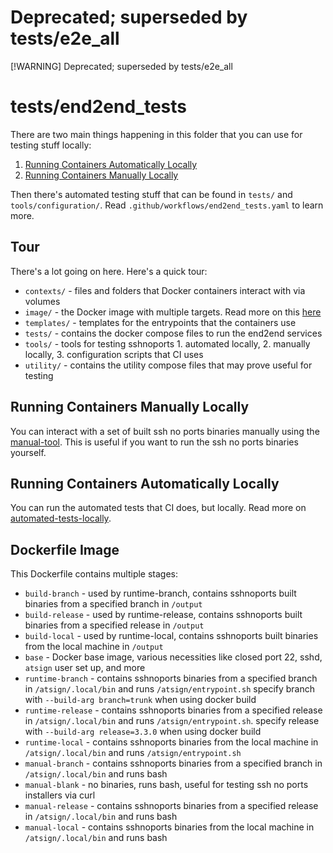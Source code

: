 # Deprecated; superseded by tests/e2e_all
[!WARNING]
Deprecated; superseded by tests/e2e_all

# tests/end2end_tests

There are two main things happening in this folder that you can use for testing stuff locally:

1. [Running Containers Automatically Locally](#running-containers-automatically-locally)
2. [Running Containers Manually Locally](#running-containers-manually-locally)

Then there's automated testing stuff that can be found in `tests/` and `tools/configuration/`. Read `.github/workflows/end2end_tests.yaml` to learn more.

## Tour

There's a lot going on here. Here's a quick tour:

- `contexts/` - files and folders that Docker containers interact with via volumes
- `image/` - the Docker image with multiple targets. Read more on this [here](#dockerfile-image)
- `templates/` - templates for the entrypoints that the containers use
- `tests/` - contains the docker compose files to run the end2end services
- `tools/` - tools for testing sshnoports 1. automated locally, 2. manually locally, 3. configuration scripts that CI uses
- `utility/` - contains the utility compose files that may prove useful for testing

## Running Containers Manually Locally

You can interact with a set of built ssh no ports binaries manually using the [manual-tool](tools/manual-tool/README.md). This is useful if you want to run the ssh no ports binaries yourself.

## Running Containers Automatically Locally

You can run the automated tests that CI does, but locally. Read more on [automated-tests-locally](tools/automated-tests-locally/README.md).

## Dockerfile Image

This Dockerfile contains multiple stages:

- `build-branch` - used by runtime-branch, contains sshnoports built binaries from a specified branch in `/output`
- `build-release` - used by runtime-release, contains sshnoports built binaries from a specified release in `/output`
- `build-local` - used by runtime-local, contains sshnoports built binaries from the local machine in `/output`
- `base` - Docker base image, various necessities like closed port 22, sshd, `atsign` user set up, and more
- `runtime-branch` - contains sshnoports binaries from a specified branch in `/atsign/.local/bin` and runs `/atsign/entrypoint.sh` specify branch with `--build-arg branch=trunk` when using docker build
- `runtime-release` - contains sshnoports binaries from a specified release in `/atsign/.local/bin` and runs `/atsign/entrypoint.sh`. specify release with `--build-arg release=3.3.0` when using docker build
- `runtime-local` - contains sshnoports binaries from the local machine in `/atsign/.local/bin` and runs `/atsign/entrypoint.sh`
- `manual-branch` - contains sshnoports binaries from a specified branch in `/atsign/.local/bin` and runs bash
- `manual-blank` - no binaries, runs bash, useful for testing ssh no ports installers via curl
- `manual-release` - contains sshnoports binaries from a specified release in `/atsign/.local/bin` and runs bash
- `manual-local` - contains sshnoports binaries from the local machine in `/atsign/.local/bin` and runs bash